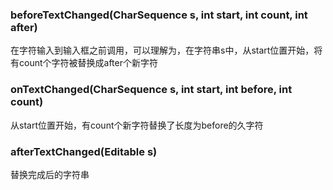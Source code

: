 ### beforeTextChanged(CharSequence s, int start, int count, int after) 

在字符输入到输入框之前调用，可以理解为，在字符串s中，从start位置开始，将有count个字符被替换成after个新字符

### onTextChanged(CharSequence s, int start, int before, int count)

从start位置开始，有count个新字符替换了长度为before的久字符

### afterTextChanged(Editable s)

替换完成后的字符串

